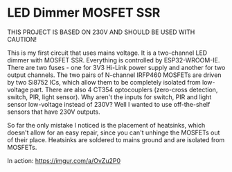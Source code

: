 # LED Dimmer MOSFET SSR

THIS PROJECT IS BASED ON 230V AND SHOULD BE USED WITH CAUTION!

This is my first circuit that uses mains voltage. It is a two-channel LED dimmer with MOSFET SSR. Everything is controlled by ESP32-WROOM-IE. There are two fuses - one for 3V3 Hi-Link power supply and another for two output channels. The two pairs of N-channel IRFP460 MOSFETs are driven by two Si8752 ICs, which allow them to be completely isolated from low-voltage part. There are also 4 CT354 optocouplers (zero-cross detection, switch, PIR, light sensor). Why aren't the inputs for switch, PIR and light sensor low-voltage instead of 230V? Well I wanted to use off-the-shelf sensors that have 230V outputs.

So far the only mistake I noticed is the placement of heatsinks, which doesn't allow for an easy repair, since you can't unhinge the MOSFETs out of their place. Heatsinks are soldered to mains ground and are isolated from MOSFETs.

In action: https://imgur.com/a/OvZu2P0

